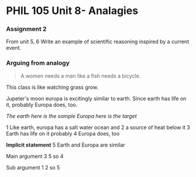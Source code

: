 # PHIL 105 Unit 8- Analagies

### Assignment 2
From unit 5, 6
Write an example of scientific reasoning inspired by a current event.


### Arguing from analogy

> A women needs a man like a fish needs a bicycle.

This class is like watching grass grow.

Jupeter's moon europa is excitingly similar to earth. Since earth has life on it, probably Europa does, too.

*The earth here is the sample*
*Europa here is the target*

1 Like earth, europa has a salt water ocean and
2 a source of heat below it
3 Earth has life on it probably
4 Europa does, too

**Implicit statement**
5 Earth and Europa are similar

Main argument
3
5
so 4

Sub argument
1
2
so 5
